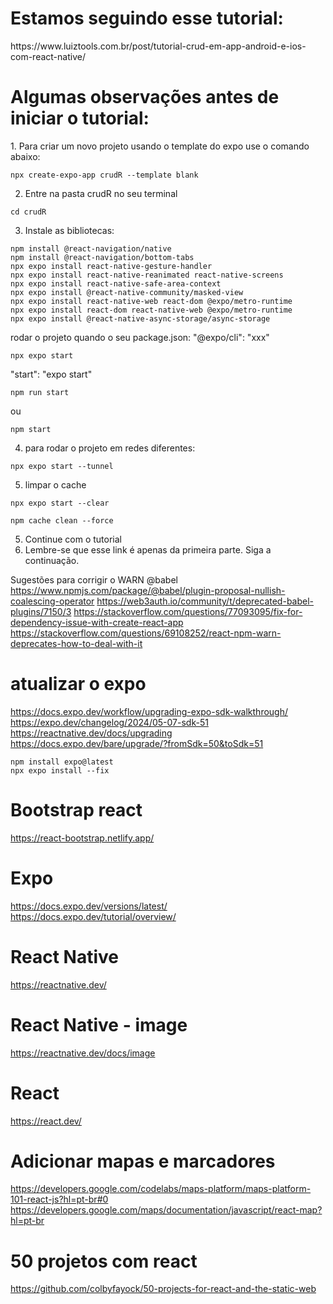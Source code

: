 <h1>Estamos seguindo esse tutorial:</h1>
https://www.luiztools.com.br/post/tutorial-crud-em-app-android-e-ios-com-react-native/ 

<h1>Algumas observações antes de iniciar o tutorial:</h1>
1. Para criar um novo projeto usando o template do expo use o comando abaixo:

```
npx create-expo-app crudR --template blank
```

2. Entre na pasta crudR no seu terminal

```
cd crudR
```

3. Instale as bibliotecas:

```
npm install @react-navigation/native
npm install @react-navigation/bottom-tabs
npx expo install react-native-gesture-handler 
npx expo install react-native-reanimated react-native-screens 
npx expo install react-native-safe-area-context 
npx expo install @react-native-community/masked-view
npx expo install react-native-web react-dom @expo/metro-runtime
npx expo install react-dom react-native-web @expo/metro-runtime
npx expo install @react-native-async-storage/async-storage

```

rodar o projeto quando o seu package.json:
"@expo/cli": "xxx" 

```
npx expo start
```

"start": "expo start"

```
npm run start
```

ou

```
npm start
```

4. para rodar o projeto em redes diferentes:

```
npx expo start --tunnel
```

5. limpar o cache

```
npx expo start --clear
```

```
npm cache clean --force
```


5. Continue com o tutorial
6. Lembre-se que esse link é apenas da primeira parte. Siga a continuação.


Sugestões para corrigir o WARN @babel
https://www.npmjs.com/package/@babel/plugin-proposal-nullish-coalescing-operator
https://web3auth.io/community/t/deprecated-babel-plugins/7150/3 
https://stackoverflow.com/questions/77093095/fix-for-dependency-issue-with-create-react-app
https://stackoverflow.com/questions/69108252/react-npm-warn-deprecates-how-to-deal-with-it

# atualizar o expo
https://docs.expo.dev/workflow/upgrading-expo-sdk-walkthrough/
https://expo.dev/changelog/2024/05-07-sdk-51
https://reactnative.dev/docs/upgrading
https://docs.expo.dev/bare/upgrade/?fromSdk=50&toSdk=51

```
npm install expo@latest
npx expo install --fix

```

# Bootstrap react
https://react-bootstrap.netlify.app/


# Expo
https://docs.expo.dev/versions/latest/
https://docs.expo.dev/tutorial/overview/

# React Native
https://reactnative.dev/

# React Native - image
https://reactnative.dev/docs/image

# React
https://react.dev/ 

# Adicionar mapas e marcadores
https://developers.google.com/codelabs/maps-platform/maps-platform-101-react-js?hl=pt-br#0 
https://developers.google.com/maps/documentation/javascript/react-map?hl=pt-br 

# 50 projetos com react
https://github.com/colbyfayock/50-projects-for-react-and-the-static-web 


